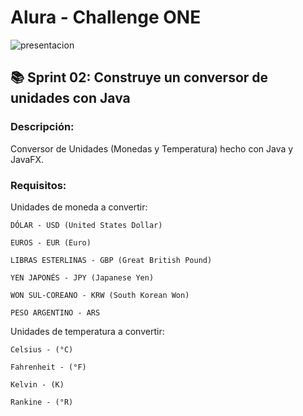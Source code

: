 # Alura - Challenge ONE

![presentacion](https://github.com/JosePhee03/challengeONE-02-conversor/assets/116127522/e827cb47-205e-4c0b-a0b6-c97a6bf2f77e)

## 📚 Sprint 02: Construye un conversor de unidades con Java

### Descripción:


Conversor de Unidades (Monedas y Temperatura) hecho con Java y JavaFX.

### Requisitos:

Unidades de moneda a convertir:

`DÓLAR - USD (United States Dollar)`

`EUROS - EUR (Euro)`

`LIBRAS ESTERLINAS - GBP (Great British Pound)`

`YEN JAPONÉS - JPY (Japanese Yen)`

`WON SUL-COREANO - KRW (South Korean Won)`

`PESO ARGENTINO - ARS`

Unidades de temperatura a convertir:

`Celsius - (°C)`

`Fahrenheit - (°F)`

`Kelvin - (K)`

`Rankine - (°R)`

